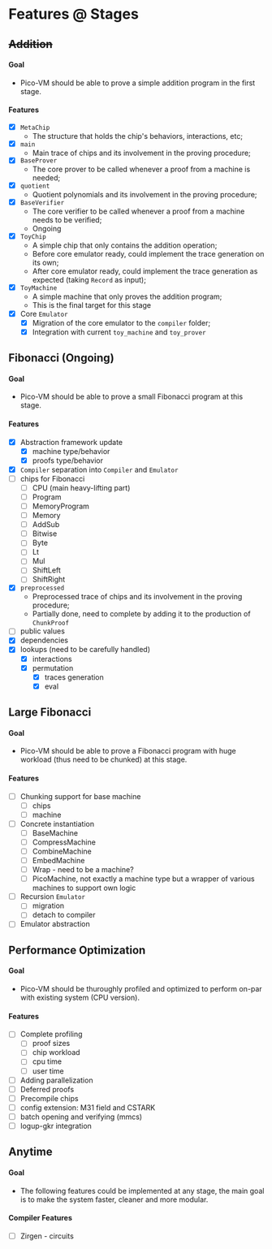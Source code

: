 # Features @ Stages

## ~~Addition~~
#### Goal
- Pico-VM should be able to prove a simple addition program in the first stage.
#### Features
- [x] `MetaChip`
  - The structure that holds the chip's behaviors, interactions, etc;
- [x] `main`
  - Main trace of chips and its involvement in the proving procedure;
- [x] `BaseProver`
  - The core prover to be called whenever a proof from a machine is needed;
- [x] `quotient`
  - Quotient polynomials and its involvement in the proving procedure;
- [x] `BaseVerifier`
  - The core verifier to be called whenever a proof from a machine needs to be verified;
  - Ongoing
- [x] `ToyChip`
  - A simple chip that only contains the addition operation;
  - Before core emulator ready, could implement the trace generation on its own;
  - After core emulator ready, could implement the trace generation as expected (taking `Record` as input);
- [x] `ToyMachine`
  - A simple machine that only proves the addition program;
  - This is the final target for this stage
- [x] Core `Emulator`
  - [x] Migration of the core emulator to the `compiler` folder;
  - [x] Integration with current `toy_machine` and `toy_prover`

## Fibonacci (Ongoing)
#### Goal
- Pico-VM should be able to prove a small Fibonacci program at this stage.
#### Features
- [x] Abstraction framework update
  - [x] machine type/behavior
  - [x] proofs type/behavior
- [x] `Compiler` separation into `Compiler` and `Emulator`
- [ ] chips for Fibonacci
  - [ ] CPU (main heavy-lifting part)
  - [ ] Program
  - [ ] MemoryProgram 
  - [ ] Memory
  - [ ] AddSub 
  - [ ] Bitwise 
  - [ ] Byte
  - [ ] Lt
  - [ ] Mul
  - [ ] ShiftLeft 
  - [ ] ShiftRight
- [x] `preprocessed`
  - Preprocessed trace of chips and its involvement in the proving procedure;
  - Partially done, need to complete by adding it to the production of `ChunkProof`
- [ ] public values
- [x] dependencies 
- [x] lookups (need to be carefully handled)
  - [x] interactions
  - [x] permutation 
    - [x] traces generation
    - [x] eval

## Large Fibonacci
#### Goal
- Pico-VM should be able to prove a Fibonacci program with huge workload (thus need to be chunked) at this stage.
#### Features
- [ ] Chunking support for base machine
  - [ ] chips
  - [ ] machine
- [ ] Concrete instantiation
  - [ ] BaseMachine
  - [ ] CompressMachine
  - [ ] CombineMachine
  - [ ] EmbedMachine
  - [ ] Wrap - need to be a machine?
  - [ ] PicoMachine, not exactly a machine type but a wrapper of various machines to support own logic
- [ ] Recursion `Emulator` 
  - [ ] migration
  - [ ] detach to compiler
- [ ] Emulator abstraction

## Performance Optimization
#### Goal
- Pico-VM should be thuroughly profiled and optimized to perform on-par with existing system (CPU version).
#### Features
- [ ] Complete profiling
  - [ ] proof sizes
  - [ ] chip workload
  - [ ] cpu time
  - [ ] user time
- [ ] Adding parallelization
- [ ] Deferred proofs
- [ ] Precompile chips
- [ ] config extension: M31 field and CSTARK
- [ ] batch opening and verifying (mmcs)
- [ ] logup-gkr integration

## Anytime
#### Goal
- The following features could be implemented at any stage, the main goal is to make the system faster, cleaner and more modular.

#### Compiler Features
- [ ] Zirgen - circuits



